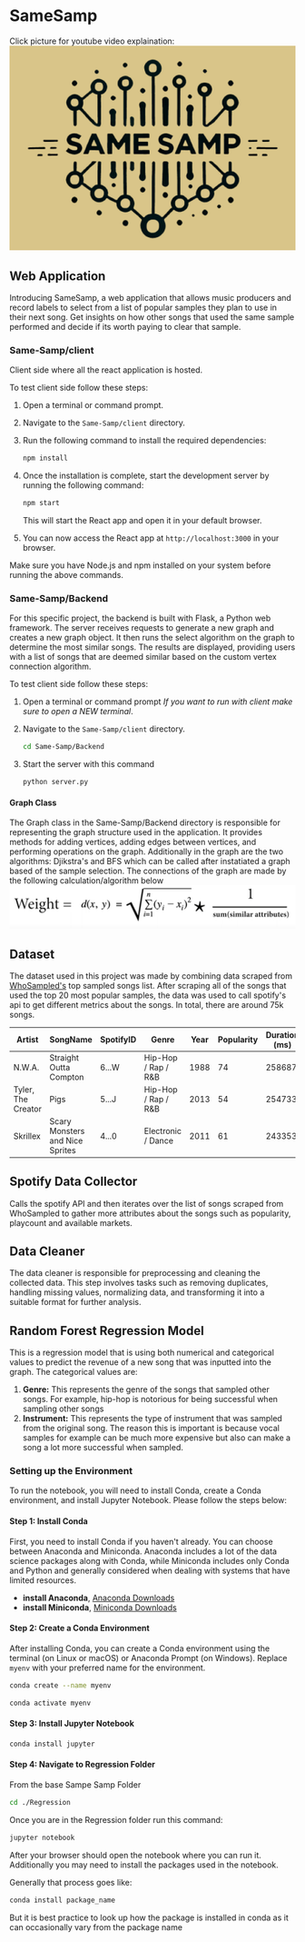 

# SameSamp
Click picture for youtube video explaination:
[![IMAGE ALT TEXT HERE](/samesamplogo222.png)](https://youtu.be/ZmxhAfImc4M?si=P81RUClfE-SMy86U)

## Web Application

Introducing SameSamp, a web application that allows music producers and record labels to select from a list of popular samples they plan to use in their next song. Get insights on how other songs that used the same sample performed and decide if its worth paying to clear that sample. 

### Same-Samp/client

Client side where all the react application is hosted.

To test client side follow these steps:

1. Open a terminal or command prompt.
2. Navigate to the `Same-Samp/client` directory.
3. Run the following command to install the required dependencies:

    ```bash
    npm install
    ```

4. Once the installation is complete, start the development server by running the following command:

    ```bash
    npm start
    ```

    This will start the React app and open it in your default browser.

5. You can now access the React app at `http://localhost:3000` in your browser.

Make sure you have Node.js and npm installed on your system before running the above commands.


### Same-Samp/Backend

For this specific project, the backend is built with Flask, a Python web framework. The server receives requests to generate a new graph and creates a new graph object. It then runs the select algorithm on the graph to determine the most similar songs. The results are displayed, providing users with a list of songs that are deemed similar based on the custom vertex connection algorithm.

To test client side follow these steps:
1. Open a terminal or command prompt *If you want to run with client make sure to open a NEW terminal*.
2. Navigate to the `Same-Samp/client` directory.

    ```bash
    cd Same-Samp/Backend
    ```
4. Start the server with this command
    ```bash
    python server.py
    ```

#### Graph Class

The Graph class in the Same-Samp/Backend directory is responsible for representing the graph structure used in the application. It provides methods for adding vertices, adding edges between vertices, and performing operations on the graph. Additionally in the graph are the two algorithms: Djikstra's and BFS which can be called after instatiated a graph based of the sample selection. The connections of the graph are made by the following calculation/algorithm below
![IMAGE ALT TEXT HERE](weight_eq.PNG)

## Dataset

The dataset used in this project was made by combining data scraped from [WhoSampled's](https://www.whosampled.com/) top sampled songs list. After scraping all of the songs that used the top 20 most popular samples, the data was used to call spotify's api to get different metrics about the songs. In total, there are around 75k songs. 

| Artist              | SongName                      | SpotifyID           | Genre                    | Year | Popularity | Duration (ms) | Explicit | Avail_Markets    | PlayCount | GrossRev | Age | annualRev |
|---------------------|-------------------------------|---------------------|--------------------------|------|------------|---------------|----------|------------------|-----------|----------|-----|-----------|
| N.W.A.              | Straight Outta Compton        | 6...W | Hip-Hop / Rap / R&B      | 1988 | 74         | 258687        | True     | ['AR'...]        | 4922929   | 9845     | 35  | 12300.625  |
| Tyler, The Creator  | Pigs                          | 5...J | Hip-Hop / Rap / R&B      | 2013 | 54         | 254733        | True     | ['AR', US ...]   | 8325632   | 16651    | 10  | 2081.375  |
| Skrillex            | Scary Monsters and Nice Sprites| 4...0 | Electronic / Dance       | 2011 | 61         | 243353        | False    | ['AT', US', ...] | 6751477   | 13502    | 12  | 1687.75   |

## Spotify Data Collector

Calls the spotify API and then iterates over the list of songs scraped from WhoSampled to gather more attributes about the songs such as popularity, playcount and available markets.

## Data Cleaner

The data cleaner is responsible for preprocessing and cleaning the collected data. This step involves tasks such as removing duplicates, handling missing values, normalizing data, and transforming it into a suitable format for further analysis.

## Random Forest Regression Model

This is a regression model that is using both numerical and categorical values to predict the revenue of a new song that was inputted into the graph. The categorical values are:
1. **Genre:** This represents the genre of the songs that sampled other songs. For example, hip-hop is notorious for being successful when sampling other songs
2. **Instrument:** This represents the type of instrument that was sampled from the original song. The reason this is important is because vocal samples for example can be much more expensive but also can make a song a lot more successful when sampled.


### Setting up the Environment

To run the notebook, you will need to install Conda, create a Conda environment, and install Jupyter Notebook. Please follow the steps below:

#### Step 1: Install Conda

First, you need to install Conda if you haven't already. You can choose between Anaconda and Miniconda. Anaconda includes a lot of the data science packages along with Conda, while Miniconda includes only Conda and Python and generally considered when dealing with systems that have limited resources.

- **install Anaconda**,  [Anaconda Downloads](https://www.anaconda.com/products/individual)
- **install Miniconda**, [Miniconda Downloads](https://docs.conda.io/en/latest/miniconda.html)

#### Step 2: Create a Conda Environment

After installing Conda, you can create a Conda environment using the terminal (on Linux or macOS) or Anaconda Prompt (on Windows). Replace `myenv` with your preferred name for the environment.

```bash
conda create --name myenv
```

```bash
conda activate myenv
```

#### Step 3: Install Jupyter Notebook

```bash
conda install jupyter
```

#### Step 4: Navigate to Regression Folder
From the base Sampe Samp Folder

```bash
cd ./Regression
```
Once you are in the Regression folder run this command:
```bash
jupyter notebook
```

After your browser should open the notebook where you can run it. Additionally you may need to install the packages used in the notebook. 

Generally that process goes like:
```bash
conda install package_name
```
But it is best practice to look up how the package is installed in conda as it can occasionally vary from the package name
